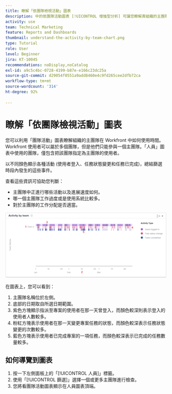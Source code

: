 ```yaml
---
title: 瞭解「依團隊檢視活動」圖表
description: 中的依團隊活動圖表 [!UICONTROL 增強型分析] 可讓您瞭解貴組織的主團隊在Workfront中花費時間的情況。
activity: use
team: Technical Marketing
feature: Reports and Dashboards
thumbnail: understand-the-activity-by-team-chart.png
type: Tutorial
role: User
level: Beginner
jira: KT-10045
recommendations: noDisplay,noCatalog
exl-id: a9c5c4bc-0728-4199-b87e-e166c23dc25a
source-git-commit: d29054f0551a9add8460e4c9fd265cee2dfb72ca
workflow-type: tm+mt
source-wordcount: '314'
ht-degree: 92%

---
```


# 瞭解「依團隊檢視活動」圖表

您可以利用「團隊活動」圖表瞭解組織的主團隊在 Workfront 中如何使用時間。Workfront 使用者可以屬於多個團隊，但是他們只能參與一個主團隊。「人員」圖表中使用的團隊，僅包含把該團隊指定為主團隊的使用者。

以不同顏色顯示各種活動 (使用者登入、任務狀態變更和任務已完成)，總結篩選時段內發生的這些事件。

查看這些資訊可協助您判斷：

* 主團隊中正進行哪些活動以及進展速度如何。
* 哪一個主團隊工作過度或是使用系統比較多。
* 對於主團隊的工作分配是否適當。

![影像顯示團隊活動圖表，使用數字標示下列項目符號所述的區域。](assets/section-3-1.png)

在圖表上，您可以看到：

1. 主團隊名稱位於左側。
1. 底部的日期取自所選日期範圍。
1. 紫色方塊顯示指派至專案的使用者在那一天曾登入，而顏色較深則表示登入的使用者人數較多。
1. 粉紅方塊表示使用者在那一天變更專案任務的狀態，而顏色較深表示任務狀態變更的次數較多。
1. 藍色方塊表示使用者已完成專案的一項任務，而顏色較深表示已完成的任務數量較多。

## 如何導覽到圖表

1. 按一下左側面板上的「[!UICONTROL 人員]」標籤。
1. 使用「[!UICONTROL 篩選]」選擇一個或更多主團隊進行檢查。
1. 您將看團隊活動圖表顯示在人員圖表頂端。
